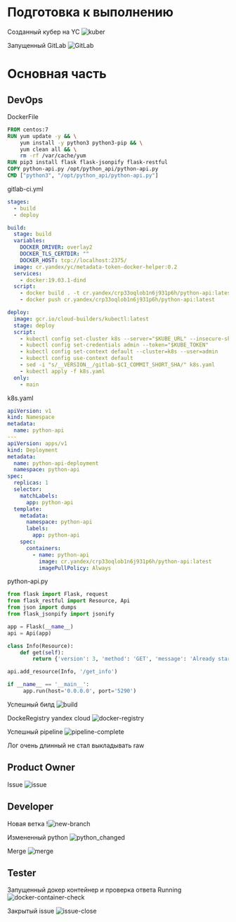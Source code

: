 # Подготовка к выполнению

Созданный кубер на YC 
![kuber](dz12/screenshots/1.png)

Запущенный GitLab
![GitLab](dz12/screenshots/2.png)

# Основная часть

## DevOps

DockerFile
```DockerFile
FROM centos:7
RUN yum update -y && \
    yum install -y python3 python3-pip && \
    yum clean all && \
    rm -rf /var/cache/yum
RUN pip3 install flask flask-jsonpify flask-restful
COPY python-api.py /opt/python_api/python-api.py
CMD ["python3", "/opt/python_api/python-api.py"]
```

gitlab-ci.yml
```gitlab-ci.yml
stages:
  - build
  - deploy

build:
  stage: build
  variables:
    DOCKER_DRIVER: overlay2
    DOCKER_TLS_CERTDIR: ""
    DOCKER_HOST: tcp://localhost:2375/
  image: cr.yandex/yc/metadata-token-docker-helper:0.2
  services:
    - docker:19.03.1-dind
  script:
    - docker build . -t cr.yandex/crp33oqlob1n6j931p6h/python-api:latest
    - docker push cr.yandex/crp33oqlob1n6j931p6h/python-api:latest

deploy:
  image: gcr.io/cloud-builders/kubectl:latest
  stage: deploy
  script:
    - kubectl config set-cluster k8s --server="$KUBE_URL" --insecure-skip-tls-verify=true
    - kubectl config set-credentials admin --token="$KUBE_TOKEN"
    - kubectl config set-context default --cluster=k8s --user=admin
    - kubectl config use-context default
    - sed -i "s/__VERSION__/gitlab-$CI_COMMIT_SHORT_SHA/" k8s.yaml
    - kubectl apply -f k8s.yaml
  only:
    - main

```

k8s.yaml
```k8s.yaml
apiVersion: v1
kind: Namespace
metadata:
  name: python-api
---
apiVersion: apps/v1
kind: Deployment
metadata:
  name: python-api-deployment
  namespace: python-api
spec:
  replicas: 1
  selector:
    matchLabels:
      app: python-api
  template:
    metadata:
      namespace: python-api
      labels:
        app: python-api
    spec:
      containers:
        - name: python-api
          image: cr.yandex/crp33oqlob1n6j931p6h/python-api:latest
          imagePullPolicy: Always
```

python-api.py
```python-api.py
from flask import Flask, request
from flask_restful import Resource, Api
from json import dumps
from flask_jsonpify import jsonify

app = Flask(__name__)
api = Api(app)

class Info(Resource):
    def get(self):
        return {'version': 3, 'method': 'GET', 'message': 'Already started'}

api.add_resource(Info, '/get_info')

if __name__ == '__main__':
     app.run(host='0.0.0.0', port='5290')
```

Успешный билд
![build](dz12/screenshots/3.png)

DockeRegistry yandex cloud
![docker-registry](dz12/screenshots/4.png)

Успешный pipeline
![pipeline-complete](dz12/screenshots/5.png)

Лог очень длинный не стал выкладывать raw

## Product Owner

Issue
![issue](dz12/screenshots/6.png)

## Developer

Новая ветка
!![new-branch](dz12/screenshots/7.png)

Измененный python
![python_changed](dz12/screenshots/8.png)

Merge
![merge](dz12/screenshots/9.png)

## Tester

Запущенный докер контейнер и проверка ответа Running
![docker-container-check](dz12/screenshots/10.png)

Закрытый issue
![issue-close](dz12/screenshots/11.png)